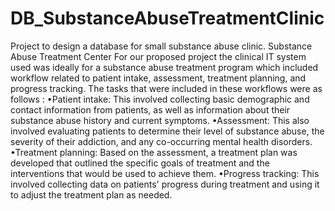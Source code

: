 # DB_SubstanceAbuseTreatmentClinic
 Project to design a database for small substance abuse clinic.
Substance Abuse Treatment Center
For our proposed  project  the  clinical IT system used was ideally for  a substance abuse treatment program which included  workflow related to patient intake, assessment, treatment planning, and progress tracking. The  tasks that were  included in these workflows were  as follows :
•Patient intake: This involved collecting basic demographic and contact information from patients, as well as information about their substance abuse history and current symptoms.
•Assessment: This also  involved  evaluating patients to determine their level of substance abuse, the severity of their addiction, and any co-occurring mental health disorders.
•Treatment planning: Based on the assessment, a treatment plan was  developed that outlined the specific goals of treatment and the interventions that would  be used to achieve them.
•Progress tracking: This involved  collecting data on patients' progress during treatment and using it to adjust the treatment plan as needed.
  


